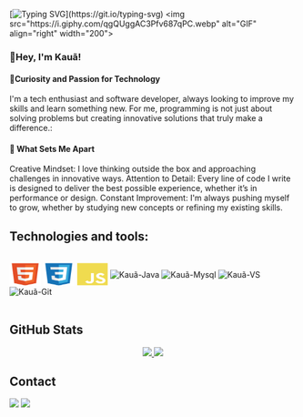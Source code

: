 [![Typing SVG](https://readme-typing-svg.herokuapp.com?font=Fira+Code&pause=1000&color=44FF55&width=435&lines=Hello%2C+welcome+to+my+GitHub!)](https://git.io/typing-svg)
<img src="https://i.giphy.com/qgQUggAC3Pfv687qPC.webp" alt="GIF" align="right" width="200">

### 👋Hey, I'm Kauã! 
#### 🧠Curiosity and Passion for Technology
I'm a tech enthusiast and software developer, always looking to improve my skills and learn something new. For me, programming is not just about solving problems but creating innovative solutions that truly make a difference.:

#### 🎨 What Sets Me Apart
Creative Mindset: I love thinking outside the box and approaching challenges in innovative ways.
Attention to Detail: Every line of code I write is designed to deliver the best possible experience, whether it’s in performance or design.
Constant Improvement: I'm always pushing myself to grow, whether by studying new concepts or refining my existing skills.

## Technologies and tools:

<div style="display: inline_block"><br>
  <img align="center" alt="Kauã-HTML" height="40" width="55" src="https://raw.githubusercontent.com/devicons/devicon/master/icons/html5/html5-original.svg">
  <img align="center" alt="Kauã-CSS" height="40" width="55" src="https://raw.githubusercontent.com/devicons/devicon/master/icons/css3/css3-original.svg">
  <img align="center" alt="Kauã-Js" height="40" width="55" src="https://raw.githubusercontent.com/devicons/devicon/master/icons/javascript/javascript-plain.svg">
  <img align="center" alt="Kauã-Java" height="40" width="55" src="https://cdn.jsdelivr.net/gh/devicons/devicon@latest/icons/java/java-original.svg">
  <img align="center" alt= "Kauã-Mysql" height="65" width="55" src="https://cdn.jsdelivr.net/gh/devicons/devicon/icons/mysql/mysql-original-wordmark.svg">       
  <img align="center" alt="Kauã-VS" height="40" width="55" src="https://cdn.jsdelivr.net/gh/devicons/devicon/icons/vscode/vscode-original.svg">
  <img align="center" alt="Kauã-Git" height="40" width="55" src="https://cdn.jsdelivr.net/gh/devicons/devicon/icons/git/git-original.svg">
</div><br>

## GitHub Stats

<div align="center" style="display: flex; justify-content: center;">
  <a href="https://github.com/kauaemanuel2">
    <img height="195px" src="https://github-readme-stats.vercel.app/api?username=anacristinaneves&show_icons=true&theme=one_dark_pro&include_all_commits=true&count_private=true"/>
    <img height="195px" src="https://github-readme-stats.vercel.app/api/top-langs/?username=anacristinaneves&layout=compact&langs_count=7&theme=one_dark_pro"/>
  </a>
</div>
    
## Contact

<div> 
  <a href="https://www.linkedin.com/in/kauã-emanuel-15b418246/" target="_blank"><img src="https://img.shields.io/badge/-LinkedIn-%230077B5?style=for-the-badge&logo=linkedin&logoColor=white" target="_blank"></a> 
  <a href="mailto:kauaemanuel1210@gmail.com"><img src="https://img.shields.io/badge/-Gmail-%23333?style=for-the-badge&logo=gmail&logoColor=white" target="_blank"></a>
</div>
